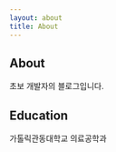 ```yaml
---
layout: about
title: About
---
```


<h2>About</h2>

<p>
초보 개발자의 블로그입니다.
</p>

<h2>Education</h2>

<p>
가톨릭관동대학교 의료공학과
</p>